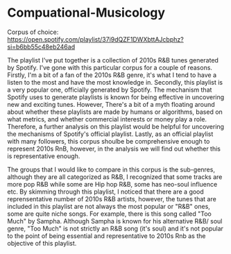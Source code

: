 # Compuational-Musicology

Corpus of choice: https://open.spotify.com/playlist/37i9dQZF1DWXbttAJcbphz?si=b6bb55c48eb246ad

The playlist I've put together is a collection of 2010s R&B tunes generated by Spotify. I've gone with this particular corpus for a couple of reasons. Firstly, I'm a bit of a fan of the 2010s R&B genre, it's what I tend to have a listen to the most and have the most knowledge in. Secondly, this playlist is a very popular one, officially generated by Spotify. The mechanism that Spotify uses to generate playlists is known for being effective in uncovering new and exciting tunes. However, There's a bit of a myth floating around about whether these playlists are made by humans or algorithms, based on what metrics, and whether commercial interests or money play a role. Therefore, a further analysis on this playlist would be helpful for uncovering the mechanisms of Spotify's official playlist. Lastly, as an official playlist with many followers, this corpus shoulbe be comprehensive enough to represent 2010s RnB, however, in the analysis we will find out whether this is representative enough.

The groups that I would like to compare in this corpus is the sub-genres, although they are all categorized as R&B, I recognized that some tracks are more pop R&B while some are Hip hop R&B, some has neo-soul influence etc. By skimming through this playlist, I noticed that there are a good reprensentative number of 2010s R&B artists, however, the tunes that are included in this playlist are not always the most popular or "R&B" ones, some are quite niche songs. For example, there is this song called "Too Much" by Sampha. Although Sampha is known for his alternative R&B/ soul genre, "Too Much" is not strictly an R&B song (it's soul) and it's not popular to the point of being essential and representative to 2010s Rnb as the objective of this playlist. 
